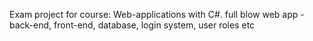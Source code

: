 Exam project for course: Web-applications with C#. full blow web app - back-end, front-end, database, login system, user roles etc
